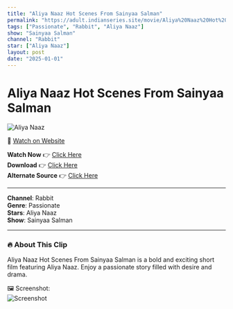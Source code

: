 ```yaml
---
title: "Aliya Naaz Hot Scenes From Sainyaa Salman"
permalink: "https://adult.indianseries.site/movie/Aliya%20Naaz%20Hot%20Scenes%20From%20Sainyaa%20Salman"
tags: ["Passionate", "Rabbit", "Aliya Naaz"]
show: "Sainyaa Salman"
channel: "Rabbit"
star: ["Aliya Naaz"]
layout: post
date: "2025-01-01"
---
```


# Aliya Naaz Hot Scenes From Sainyaa Salman

![Aliya Naaz](https://shorts.desisins.com/wp-content/uploads/2023/11/Aliya-Naaz-Saiyan-Salman-Rabbit-DesiSins.com_.jpg)

🔗 [Watch on Website](https://adult.indianseries.site/movie/Aliya%20Naaz%20Hot%20Scenes%20From%20Sainyaa%20Salman)

**Watch Now** 👉 [Click Here](https://adult.indianseries.site/movie/Aliya%20Naaz%20Hot%20Scenes%20From%20Sainyaa%20Salman)  
**Download** 👉 [Click Here](https://adult.indianseries.site/movie/Aliya%20Naaz%20Hot%20Scenes%20From%20Sainyaa%20Salman)  
**Alternate Source** 👉 [Click Here](https://adult.indianseries.site/movie/Aliya%20Naaz%20Hot%20Scenes%20From%20Sainyaa%20Salman)

---

**Channel**: Rabbit  
**Genre**: Passionate  
**Stars**: Aliya Naaz  
**Show**: Sainyaa Salman

---

### 🔥 About This Clip

Aliya Naaz Hot Scenes From Sainyaa Salman is a bold and exciting short film featuring Aliya Naaz. Enjoy a passionate story filled with desire and drama.
 
🖼️ Screenshot:  
![Screenshot](https://shorts.desisins.com/wp-content/uploads/2023/11/Aliya-Naaz-Saiyan-Salman-Rabbit-DesiSins.com_.jpg)

